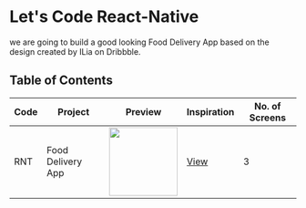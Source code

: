 # Let's Code React-Native

we are going to build a good looking Food Delivery App based on the design created by ILia on Dribbble.


## Table of Contents

| Code | Project | Preview | Inspiration | No. of Screens |
| ------ | ------ | ------ | ------ | ------ |
| RNT | Food Delivery App | <img src="https://cdn.dribbble.com/users/1716131/screenshots/14527824/media/c490abc83e617dcfca83cb67ebf279a1.png?compress=1&resize=1200x900" width="120" /> | [View](https://dribbble.com/shots/14527824-Food-Delivery-Mobile-App) | 3 |


